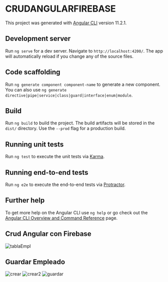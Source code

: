 # CRUDANGULARFIREBASE

This project was generated with [Angular CLI](https://github.com/angular/angular-cli) version 11.2.1.

## Development server

Run `ng serve` for a dev server. Navigate to `http://localhost:4200/`. The app will automatically reload if you change any of the source files.

## Code scaffolding

Run `ng generate component component-name` to generate a new component. You can also use `ng generate directive|pipe|service|class|guard|interface|enum|module`.

## Build

Run `ng build` to build the project. The build artifacts will be stored in the `dist/` directory. Use the `--prod` flag for a production build.

## Running unit tests

Run `ng test` to execute the unit tests via [Karma](https://karma-runner.github.io).

## Running end-to-end tests

Run `ng e2e` to execute the end-to-end tests via [Protractor](http://www.protractortest.org/).

## Further help

To get more help on the Angular CLI use `ng help` or go check out the [Angular CLI Overview and Command Reference](https://angular.io/cli) page.

##  Crud Angular con Firebase
![tablaEmpl](https://user-images.githubusercontent.com/66429968/115457355-01252c80-a257-11eb-911d-ff1c24140fac.png)
##  Guardar Empleado
![crear](https://user-images.githubusercontent.com/66429968/115457664-6711b400-a257-11eb-8269-5a0984d18b31.jpg)
![crear2](https://user-images.githubusercontent.com/66429968/115457723-74c73980-a257-11eb-89b5-6cbddf29c919.jpg)
![guardar](https://user-images.githubusercontent.com/66429968/115457737-785ac080-a257-11eb-849b-b63551ebb69f.jpg)
